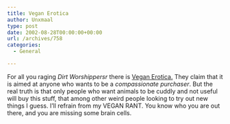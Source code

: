 ```yaml
---
title: Vegan Erotica
author: Unxmaal
type: post
date: 2002-08-28T00:00:00+00:00
url: /archives/758
categories:
  - General

---
```

For all you raging _Dirt Worshippersr_ there is [Vegan Erotica.][1] They claim that it is aimed at anyone who wants to be a _compassionate purchaser_. But the real truth is that only people who want animals to be cuddly and not useful will buy this stuff, that among other weird people looking to try out new things I guess. I&#8217;ll refrain from my VEGAN RANT. You know who you are out there, and you are missing some brain cells.

 [1]: http://www.veganerotica.com